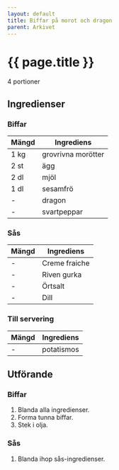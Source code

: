 ```yaml
---
layout: default
title: Biffar på morot och dragon
parent: Arkivet
---
```


# {{ page.title }}
4 portioner
## Ingredienser

### Biffar

Mängd| Ingrediens
------------ | -------------
1 kg | grovrivna morötter
2 st |ägg
2 dl | mjöl
1 dl | sesamfrö
\- | dragon
\- | svartpeppar

### Sås

Mängd| Ingrediens
------------ | -------------
\- | Creme fraiche
\- | Riven gurka
\- | Örtsalt
\- | Dill

### Till servering

Mängd| Ingrediens
------------ | -------------
\- | potatismos

## Utförande

### Biffar
1. Blanda alla ingredienser.
2. Forma tunna biffar.
3. Stek i olja.

### Sås
1. Blanda ihop sås-ingredienser.
